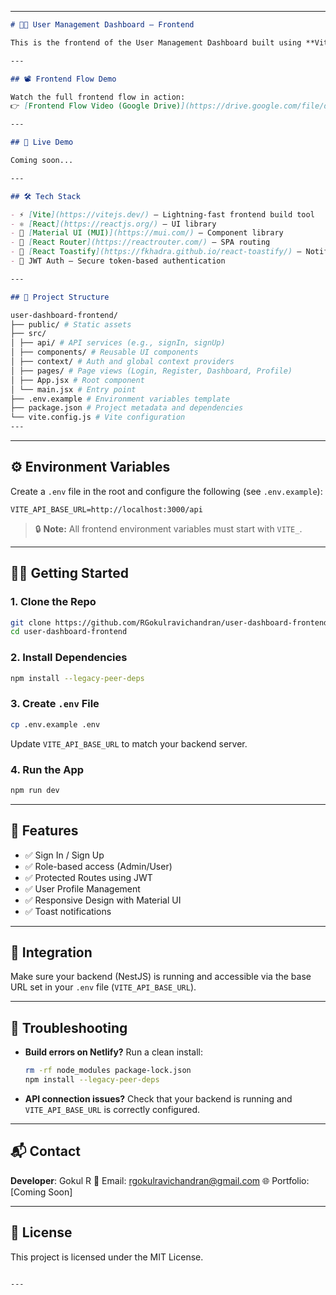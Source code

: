 
---

```markdown
# 🧑‍💻 User Management Dashboard – Frontend

This is the frontend of the User Management Dashboard built using **Vite + React + Material UI**. It connects to a NestJS backend to handle user authentication, profile management, and role-based access.

---

## 📽️ Frontend Flow Demo

Watch the full frontend flow in action:  
👉 [Frontend Flow Video (Google Drive)](https://drive.google.com/file/d/1kJ13NeLTq7l02uXntosTNFCVLGoRh1J3/view?usp=drive_link)

---

## 🚀 Live Demo

Coming soon...

---

## 🛠️ Tech Stack

- ⚡ [Vite](https://vitejs.dev/) – Lightning-fast frontend build tool
- ⚛️ [React](https://reactjs.org/) – UI library
- 🎨 [Material UI (MUI)](https://mui.com/) – Component library
- 🔐 [React Router](https://reactrouter.com/) – SPA routing
- 🍞 [React Toastify](https://fkhadra.github.io/react-toastify/) – Notifications
- 🔑 JWT Auth – Secure token-based authentication

---

## 📁 Project Structure

```
```bash
user-dashboard-frontend/
├── public/ # Static assets
├── src/
│ ├── api/ # API services (e.g., signIn, signUp)
│ ├── components/ # Reusable UI components
│ ├── context/ # Auth and global context providers
│ ├── pages/ # Page views (Login, Register, Dashboard, Profile)
│ ├── App.jsx # Root component
│ └── main.jsx # Entry point
├── .env.example # Environment variables template
├── package.json # Project metadata and dependencies
└── vite.config.js # Vite configuration
---

````

---

## ⚙️ Environment Variables

Create a `.env` file in the root and configure the following (see `.env.example`):

```env
VITE_API_BASE_URL=http://localhost:3000/api
````

> 🔒 **Note:** All frontend environment variables must start with `VITE_`.

---

## 🧑‍💻 Getting Started

### 1. Clone the Repo

```bash
git clone https://github.com/RGokulravichandran/user-dashboard-frontend.git
cd user-dashboard-frontend
```

### 2. Install Dependencies

```bash
npm install --legacy-peer-deps
```

### 3. Create `.env` File

```bash
cp .env.example .env
```

Update `VITE_API_BASE_URL` to match your backend server.

### 4. Run the App

```bash
npm run dev
```

---

## 🧪 Features

* ✅ Sign In / Sign Up
* ✅ Role-based access (Admin/User)
* ✅ Protected Routes using JWT
* ✅ User Profile Management
* ✅ Responsive Design with Material UI
* ✅ Toast notifications

---

## 🧩 Integration

Make sure your backend (NestJS) is running and accessible via the base URL set in your `.env` file (`VITE_API_BASE_URL`).

---

## 🐛 Troubleshooting

* **Build errors on Netlify?**
  Run a clean install:

  ```bash
  rm -rf node_modules package-lock.json
  npm install --legacy-peer-deps
  ```

* **API connection issues?**
  Check that your backend is running and `VITE_API_BASE_URL` is correctly configured.

---

## 📬 Contact

**Developer**: Gokul R
📧 Email: [rgokulravichandran@gmail.com](mailto:rgokulravichandran@gmail.com)
🌐 Portfolio: \[Coming Soon]

---

## 📄 License

This project is licensed under the MIT License.

```

---

```
